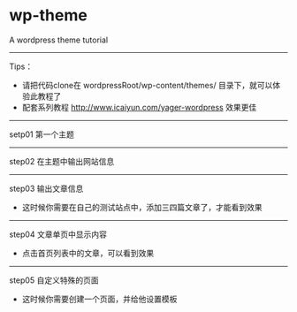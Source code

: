 wp-theme
========

A wordpress theme tutorial

--------
Tips：
 - 请把代码clone在 wordpressRoot/wp-content/themes/ 目录下，就可以体验此教程了
 - 配套系列教程 http://www.icaiyun.com/yager-wordpress 效果更佳

--------

setp01 第一个主题

--------

step02 在主题中输出网站信息
    
--------

step03 输出文章信息
 - 这时候你需要在自己的测试站点中，添加三四篇文章了，才能看到效果

--------

step04 文章单页中显示内容
 - 点击首页列表中的文章，可以看到效果

--------

step05 自定义特殊的页面
 - 这时候你需要创建一个页面，并给他设置模板